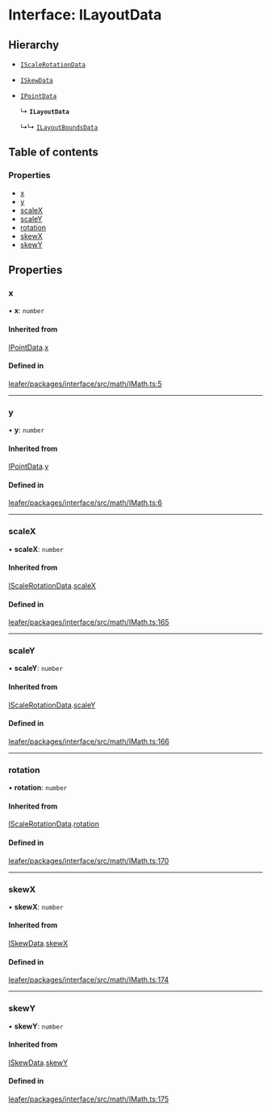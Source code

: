 # Interface: ILayoutData

## Hierarchy

- [`IScaleRotationData`](IScaleRotationData.md)

- [`ISkewData`](ISkewData.md)

- [`IPointData`](IPointData.md)

  ↳ **`ILayoutData`**

  ↳↳ [`ILayoutBoundsData`](ILayoutBoundsData.md)

## Table of contents

### Properties

- [x](ILayoutData.md#x)
- [y](ILayoutData.md#y)
- [scaleX](ILayoutData.md#scalex)
- [scaleY](ILayoutData.md#scaley)
- [rotation](ILayoutData.md#rotation)
- [skewX](ILayoutData.md#skewx)
- [skewY](ILayoutData.md#skewy)

## Properties

### x

• **x**: `number`

#### Inherited from

[IPointData](IPointData.md).[x](IPointData.md#x)

#### Defined in

[leafer/packages/interface/src/math/IMath.ts:5](https://github.com/leaferjs/leafer/blob/a596007/packages/interface/src/math/IMath.ts#L5)

___

### y

• **y**: `number`

#### Inherited from

[IPointData](IPointData.md).[y](IPointData.md#y)

#### Defined in

[leafer/packages/interface/src/math/IMath.ts:6](https://github.com/leaferjs/leafer/blob/a596007/packages/interface/src/math/IMath.ts#L6)

___

### scaleX

• **scaleX**: `number`

#### Inherited from

[IScaleRotationData](IScaleRotationData.md).[scaleX](IScaleRotationData.md#scalex)

#### Defined in

[leafer/packages/interface/src/math/IMath.ts:165](https://github.com/leaferjs/leafer/blob/a596007/packages/interface/src/math/IMath.ts#L165)

___

### scaleY

• **scaleY**: `number`

#### Inherited from

[IScaleRotationData](IScaleRotationData.md).[scaleY](IScaleRotationData.md#scaley)

#### Defined in

[leafer/packages/interface/src/math/IMath.ts:166](https://github.com/leaferjs/leafer/blob/a596007/packages/interface/src/math/IMath.ts#L166)

___

### rotation

• **rotation**: `number`

#### Inherited from

[IScaleRotationData](IScaleRotationData.md).[rotation](IScaleRotationData.md#rotation)

#### Defined in

[leafer/packages/interface/src/math/IMath.ts:170](https://github.com/leaferjs/leafer/blob/a596007/packages/interface/src/math/IMath.ts#L170)

___

### skewX

• **skewX**: `number`

#### Inherited from

[ISkewData](ISkewData.md).[skewX](ISkewData.md#skewx)

#### Defined in

[leafer/packages/interface/src/math/IMath.ts:174](https://github.com/leaferjs/leafer/blob/a596007/packages/interface/src/math/IMath.ts#L174)

___

### skewY

• **skewY**: `number`

#### Inherited from

[ISkewData](ISkewData.md).[skewY](ISkewData.md#skewy)

#### Defined in

[leafer/packages/interface/src/math/IMath.ts:175](https://github.com/leaferjs/leafer/blob/a596007/packages/interface/src/math/IMath.ts#L175)
